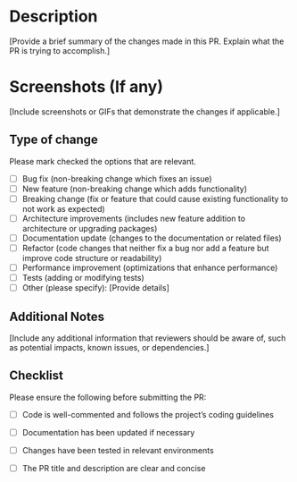# Description
[Provide a brief summary of the changes made in this PR. Explain what the PR is trying to accomplish.]

# Screenshots (If any)
[Include screenshots or GIFs that demonstrate the changes if applicable.]

## Type of change
Please mark checked the options that are relevant.

- [ ] Bug fix (non-breaking change which fixes an issue)
- [ ] New feature (non-breaking change which adds functionality)
- [ ] Breaking change (fix or feature that could cause existing functionality to not work as expected)
- [ ] Architecture improvements (includes new feature addition to architecture or upgrading packages)
- [ ] Documentation update (changes to the documentation or related files)
- [ ] Refactor (code changes that neither fix a bug nor add a feature but improve code structure or readability)
- [ ] Performance improvement (optimizations that enhance performance)
- [ ] Tests (adding or modifying tests)
- [ ] Other (please specify): [Provide details]

## Additional Notes
[Include any additional information that reviewers should be aware of, such as potential impacts, known issues, or dependencies.]

## Checklist
Please ensure the following before submitting the PR:

- [ ] Code is well-commented and follows the project’s coding guidelines
- [ ] Documentation has been updated if necessary
- [ ] Changes have been tested in relevant environments
- [ ] The PR title and description are clear and concise

